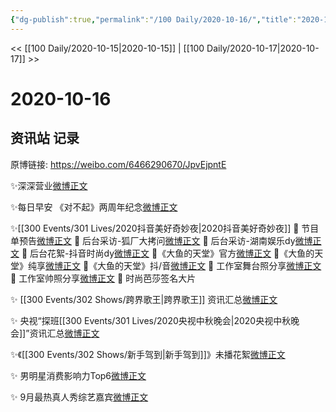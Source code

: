 ```yaml
---
{"dg-publish":true,"permalink":"/100 Daily/2020-10-16/","title":"2020-10-16","created":"2023-04-08T15:23:32.104+08:00","updated":"2023-04-08T15:25:03.575+08:00"}
---
```



<< [[100 Daily/2020-10-15\|2020-10-15]] | [[100 Daily/2020-10-17\|2020-10-17]] >>

# 2020-10-16

## 资讯站 记录

原博链接: https://weibo.com/6466290670/JpvEjpntE

✨深深营业[微博正文](https://m.weibo.cn/6466290670/4560792102636975)

✨每日早安
《对不起》两周年纪念[微博正文](https://m.weibo.cn/6466290670/4560573566812268)

✨[[300 Events/301 Lives/2020抖音美好奇妙夜\|2020抖音美好奇妙夜]]
💫 节目单预告[微博正文](https://m.weibo.cn/6466290670/4560598652948445)
💫 后台采访-狐厂大拷问[微博正文](https://m.weibo.cn/6466290670/4560715442030378)
💫 后台采访-湖南娱乐dy[微博正文](https://m.weibo.cn/6466290670/4560755981299289)
💫 后台花絮-抖音时尚dy[微博正文](https://m.weibo.cn/6466290670/4560814663533406)
💫《大鱼的天堂》官方[微博正文](https://m.weibo.cn/6466290670/4560759445791211)
💫《大鱼的天堂》纯享[微博正文](https://m.weibo.cn/6466290670/4560767577234289)
💫《大鱼的天堂》抖/音[微博正文](https://m.weibo.cn/6466290670/4560774644636759)
💫 工作室舞台照分享[微博正文](https://m.weibo.cn/6466290670/4560773298792313)
💫 工作室帅照分享[微博正文](https://m.weibo.cn/6466290670/4560807041443189)
💫 时尚芭莎签名大片[](https://m.weibo.cn/6466290670/4560806311633566)

✨ [[300 Events/302 Shows/跨界歌王\|跨界歌王]] 资讯汇总[微博正文](https://m.weibo.cn/6466290670/4560701232253009)

✨ 央视“探班[[300 Events/301 Lives/2020央视中秋晚会\|2020央视中秋晚会]]”资讯汇总[微博正文](https://m.weibo.cn/6466290670/4560681775139944)

✨《[[300 Events/302 Shows/新手驾到\|新手驾到]]》未播花絮[微博正文](https://m.weibo.cn/6466290670/4560782395707949)

✨ 男明星消费影响力Top6[微博正文](https://m.weibo.cn/6466290670/4560753078311836)

✨ 9月最热真人秀综艺嘉宾[微博正文](https://m.weibo.cn/6466290670/4560689094201120)
